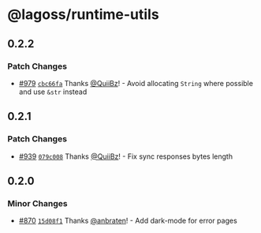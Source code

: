 # @lagoss/runtime-utils

## 0.2.2

### Patch Changes

- [#979](https://github.com/lagonapp/lagon/pull/979) [`cbc66fa`](https://github.com/lagonapp/lagon/commit/cbc66fa4d396792fb6e823f086824954bf42f6eb) Thanks [@QuiiBz](https://github.com/QuiiBz)! - Avoid allocating `String` where possible and use `&str` instead

## 0.2.1

### Patch Changes

- [#939](https://github.com/lagonapp/lagon/pull/939) [`079c008`](https://github.com/lagonapp/lagon/commit/079c008d7e140328a1e128dac0ec167509457028) Thanks [@QuiiBz](https://github.com/QuiiBz)! - Fix sync responses bytes length

## 0.2.0

### Minor Changes

- [#870](https://github.com/lagonapp/lagon/pull/870) [`15d08f1`](https://github.com/lagonapp/lagon/commit/15d08f1bb08b641aaac78fef8ab8a61cf8d6e177) Thanks [@anbraten](https://github.com/anbraten)! - Add dark-mode for error pages
